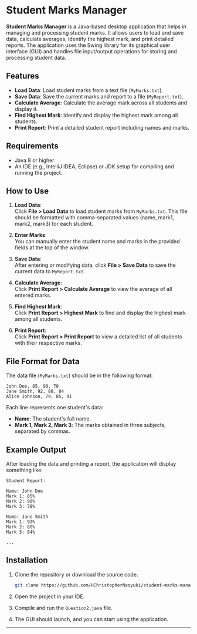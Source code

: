 # Student Marks Manager

**Student Marks Manager** is a Java-based desktop application that helps in managing and processing student marks. It allows users to load and save data, calculate averages, identify the highest mark, and print detailed reports. The application uses the Swing library for its graphical user interface (GUI) and handles file input/output operations for storing and processing student data.

## Features

- **Load Data**: Load student marks from a text file (`MyMarks.txt`).
- **Save Data**: Save the current marks and report to a file (`MyReport.txt`).
- **Calculate Average**: Calculate the average mark across all students and display it.
- **Find Highest Mark**: Identify and display the highest mark among all students.
- **Print Report**: Print a detailed student report including names and marks.

## Requirements

- Java 8 or higher
- An IDE (e.g., IntelliJ IDEA, Eclipse) or JDK setup for compiling and running the project.

## How to Use

1. **Load Data**:  
   Click **File > Load Data** to load student marks from `MyMarks.txt`. This file should be formatted with comma-separated values (name, mark1, mark2, mark3) for each student.

2. **Enter Marks**:  
   You can manually enter the student name and marks in the provided fields at the top of the window.

3. **Save Data**:  
   After entering or modifying data, click **File > Save Data** to save the current data to `MyReport.txt`.

4. **Calculate Average**:  
   Click **Print Report > Calculate Average** to view the average of all entered marks.

5. **Find Highest Mark**:  
   Click **Print Report > Highest Mark** to find and display the highest mark among all students.

6. **Print Report**:  
   Click **Print Report > Print Report** to view a detailed list of all students with their respective marks.

## File Format for Data

The data file (`MyMarks.txt`) should be in the following format:

```
John Doe, 85, 90, 78
Jane Smith, 92, 88, 84
Alice Johnson, 79, 85, 91
```

Each line represents one student's data:
- **Name**: The student's full name.
- **Mark 1, Mark 2, Mark 3**: The marks obtained in three subjects, separated by commas.

## Example Output

After loading the data and printing a report, the application will display something like:

```
Student Report:

Name: John Doe
Mark 1: 85%
Mark 2: 90%
Mark 3: 78%

Name: Jane Smith
Mark 1: 92%
Mark 2: 88%
Mark 3: 84%

...
```

## Installation

1. Clone the repository or download the source code.
   ```bash
   git clone https://github.com/HChristopherNaoyuki/student-marks-manager.git
   ```

2. Open the project in your IDE.

3. Compile and run the `Question2.java` file.

4. The GUI should launch, and you can start using the application.


---
